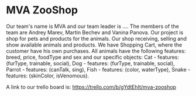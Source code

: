 # MVA ZooShop
Our team's name is MVA and our team leader is ....
The members of the team are Andrey Marev, Martin Bechev and Vanina Panova.
Our project is shop for pets and products for the animals. Our shop receiving, selling and show available animals and products. We have Shopping Cart, where the customer have his own purchases.
All animals have the following features: breed, price, foodType and sex and our specific objects:
Cat - features: (furType, trainable, social), Dog - features: (furType, trainable, social), Parrot - features: (canTalk, sing), Fish - features: (color, waterType), Snake - features: (skinColor, isVenomous).  

A link to our trello board is:
https://trello.com/b/gYdtEhIt/mva-zooshop



